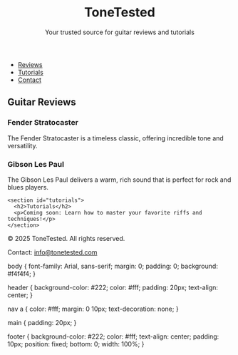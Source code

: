 <!DOCTYPE html>
<html lang="en">
<head>
  <meta charset="UTF-8">
  <meta name="viewport" content="width=device-width, initial-scale=1.0">
  <title>ToneTested - Guitar Reviews</title>
  <link rel="stylesheet" href="styles.css">
</head>
<body>
  <header>
    <h1>ToneTested</h1>
    <p>Your trusted source for guitar reviews and tutorials</p>
  </header>

  <nav>
    <ul>
      <li><a href="#reviews">Reviews</a></li>
      <li><a href="#tutorials">Tutorials</a></li>
      <li><a href="#contact">Contact</a></li>
    </ul>
  </nav>

  <main>
    <section id="reviews">
      <h2>Guitar Reviews</h2>
      <article>
        <h3>Fender Stratocaster</h3>
        <p>The Fender Stratocaster is a timeless classic, offering incredible tone and versatility.</p>
      </article>
      <article>
        <h3>Gibson Les Paul</h3>
        <p>The Gibson Les Paul delivers a warm, rich sound that is perfect for rock and blues players.</p>
      </article>
    </section>

    <section id="tutorials">
      <h2>Tutorials</h2>
      <p>Coming soon: Learn how to master your favorite riffs and techniques!</p>
    </section>
  </main>

  <footer id="contact">
    <p>&copy; 2025 ToneTested. All rights reserved.</p>
    <p>Contact: <a href="mailto:info@tonetested.com">info@tonetested.com</a></p>
  </footer>
</body>
</html>



body {
  font-family: Arial, sans-serif;
  margin: 0;
  padding: 0;
  background: #f4f4f4;
}

header {
  background-color: #222;
  color: #fff;
  padding: 20px;
  text-align: center;
}

nav a {
  color: #fff;
  margin: 0 10px;
  text-decoration: none;
}

main {
  padding: 20px;
}

footer {
  background-color: #222;
  color: #fff;
  text-align: center;
  padding: 10px;
  position: fixed;
  bottom: 0;
  width: 100%;
}